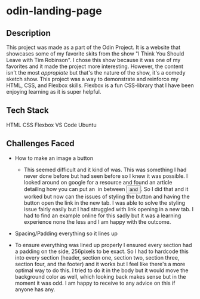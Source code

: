 # odin-landing-page

## Description
This project was made as a part of the Odin Project. It is a website that showcases some of my favorite skits from the show "I Think You Should Leave with Tim Robinson". I chose this show because it was one of my favorites and it made the project more interesting. However, the content isn't the most *appropiate* but that's the nature of the show, it's a comedy sketch show. This project was a way to demonstrate and reinforce my HTML, CSS, and Flexbox skills. Flexbox is a 
fun CSS-library that I have been enjoying learning as it is super helpful.

## Tech Stack
HTML
CSS
Flexbox
VS Code
Ubuntu

## Challenges Faced
* How to make an image a button
  - This seemed difficult and it kind of was. This was something I had never done before but had seen before so I knew it was possible. 
    I looked around on google for a resource and found an article detailing how you can put an <img> in between <button> and </button>.
    So I did that and it worked but now can the issues of styling the button and having the button open the link in the new tab. 
    I was able to solve the styling issue fairly easily but I had struggled with link opening in a new tab. I had to find an example
    online for this sadly but it was a learning experience none the less and I am happy with the outcome.
    
 * Spacing/Padding everything so it lines up 
  - To ensure everything was lined up properly I ensured every section had a padding on the side, 256pixels to be exact. So I had to hardcode this 
    into every section (header, section one, section two, section three, section four, and the footer) and it works but I feel like there's a more optimal
    way to do this. I tried to do it in the body but it would move the background color as well, which looking back makes sense but in the moment it was 
    odd. I am happy to receive to any advice on this if anyone has any. 
